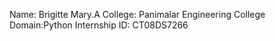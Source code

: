 Name: Brigitte Mary.A
College: Panimalar Engineering College
Domain:Python
Internship ID: CT08DS7266

